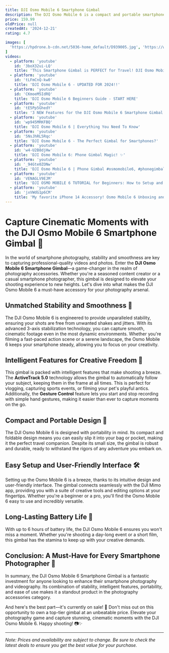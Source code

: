 ```yaml
---
title: DJI Osmo Mobile 6 Smartphone Gimbal
description: The DJI Osmo Mobile 6 is a compact and portable smartphone gimbal designed to stabilize video footage and enhance mobile photography. It features a three-axis stabilization system that helps eliminate shaky footage, providing smooth and professional-looking videos. The gimbal is equipped with intuitive controls, including a built-in extension rod for versatile shooting angles and a quick-launch feature for easy setup. It also offers intelligent features such as ActiveTrack for subject tracking, Timelapse, and Gesture Control. The Osmo Mobile 6 is compatible with the DJI Mimo app, which provides additional creative tools and editing options. Its foldable design makes it convenient to carry, making it an ideal accessory for content creators and vloggers on the go.
price: 159.99
oldPrice: null
createdAt: '2024-12-21'
rating: 4.7

images: [
  'https://hpdrone.b-cdn.net/5036-home_default/D939005.jpg', 'https://www.bhphotovideo.com/images/fb/dji_osmo_mobile_6_vlogging_1729351.jpg', 'https://ae01.alicdn.com/kf/S7be4b345682e46b28578b63691f54455Y.jpg', 'https://www.zoomcamera.net/wp-content/uploads/2023/07/th-11134201-7rasd-m2s0ezswimqb0f.jpg', 'https://i0.wp.com/static.bhphoto.com/images/rich_content/desktop/IMG_2034437.jpg?w=800&ssl=1', 'https://keysers.co.za/wp-content/uploads/2024/05/18-05-2024_0000_IMG_0194.jpg', 'https://img.myipadbox.com/upload/store/product_l/TBD0422753801A.jpg', 'https://i.ytimg.com/vi/Og51R4fYFxE/maxresdefault.jpg', 'https://www.xtreme.eu/data/tmp/2/1/14711_2.jpg?1685950218_1', 'https://media.foto-erhardt.de/images/product_images/original_images/716/dji-osmo-mobile-6-166366588671660304.jpg', 'https://m.media-amazon.com/images/I/71X3-2zZiwL._AC_UF350,350_QL80_.jpg', 'https://www.adorama.com/images/cms/417026_52500.jpg', 'https://www-cdn.djiits.com/dps/40ca1495ce1d228193a7fdd3e6ea51eb.jpg', 'https://www.tiktok.com/api/img/?itemId=7266477680139275563&location=0&aid=1988', 'https://pictures-nigeria.jijistatic.net/128454395_NjIwLTExMDMtYmQzNmY4ZGViYw.webp', 'https://www.ferntech.co.nz/assets/alt_3/OM6.jpg?20230425194437', 'https://djiarsmadrid.com/img/cms/DJI OM 6/1200_840.jpg', 'https://i0.wp.com/www.zoom.bh/wp-content/uploads/2023/10/osmo-mobile-6-tripod.jpg?fit=1400,932&ssl=1', 'https://www.androidauthority.com/wp-content/uploads/2022/09/DJI-Osmo-Mobile-6-Review-Retail-Box-Contents.jpg', 'https://www.tiktok.com/api/img/?itemId=7368435348029852961&location=0&aid=1988', 'https://www-cdn.djiits.com/cms/uploads/7db7af94e3458e68f61e829db3ea1ad9.png', 'https://i.pcmag.com/imagery/reviews/03ighvTmKaG3P2M0nCq3dW4-3..v1666366677.jpg', 'https://i.ytimg.com/vi/2mDaKjYn3kM/hq720.jpg?sqp=-oaymwEhCK4FEIIDSFryq4qpAxMIARUAAAAAGAElAADIQj0AgKJD&rs=AOn4CLBLwNFEVofs_cQBgDZ6m7U-KVl5tw', 'https://volatusdrones.ca/cdn/shop/files/Image_2_669d1373-ddbe-4bc0-9fd1-702270129e5f_1000x.png?v=1729621223', 'https://m.media-amazon.com/images/I/51CEuzooCdL._AC_UF1000,1000_QL80_.jpg', 'https://www.copters.gr/3405-home_default/dji-osmo-mobile-se.jpg', 'https://www.masterfoto.lv/292043-thickbox_default/dji-gimbal-osmo-mobile-6-om6-platinum-grey.jpg', 'https://www.adorama.com/images/Large/DJIOSMOM6K2.jpg', 'https://newworld.co.za/cdn/shop/files/05_compact.webp?v=1733744092', 'https://i5.walmartimages.com/seo/DJI-Osmo-Mobile-6-Smartphone-Gimbal-Stabilizer-Athens-Gray-64GB-Accessory-Bundle_5f4a3b3f-647d-42b5-8bce-a099d27d3306.f6ca35dcf75932207c56b1e176be72de.jpeg?odnHeight=768&odnWidth=768&odnBg=FFFFFF', 'https://cdn11.bigcommerce.com/s-sp9oc95xrw/images/stencil/1280x1280/products/8708/47357/51Q0I_lvW9L._AC_SL1500___16293.1666958692.jpg?c=2', 'https://www-cdn.djiits.com/dps/e3d14eb72b2b79a53d0ac64932f1b3de.jpg', 'https://m.media-amazon.com/images/I/917q9idzHlL._AC_UY1000_.jpg', 'https://admin.ylcamera.com.my/uploads/sku/product/sku_YqEcvEmMrwgoVFfx3xhp.png', 'https://m.media-amazon.com/images/I/719Mwqf8DTL._AC_UF894,1000_QL80_.jpg', 'https://www.copters.gr/img/cms/osmo/osmo-mobile-6/5.jpg', 'https://i.ytimg.com/vi/2SOUcEB3NWo/sddefault.jpg', 'https://i0.wp.com/photofocus.com/wp-content/uploads/2023/01/8896_kenlee_Photofocus-review_230104_1744_¹⁄₅₀-sec-at-ƒ-5.6_ISO-6400_review-DJI-Osmo-Mobile-6-gimbal-model-in-the-field-1600px.jpg?resize=515,740&ssl=1', 'https://mms.businesswire.com/media/20220922005232/en/1579777/5/DJI_Osmo_Mobile_6_Gimbal.jpg', 'https://cdn.mos.cms.futurecdn.net/KYYL4UuLxVuqS9STwENRkC-480-80.jpg', 'https://cdn.wasserman.eu/generated/images/s960/1497162', 'https://static1.anpoimages.com/wordpress/wp-content/uploads/wm/2024/10/dji-osmo-mobile-6-review-hero-2.jpg', 'https://lookaside.instagram.com/seo/google_widget/crawler/?media_id=3519244258255182854', 'https://www.djistoreiberia.com/wp-content/uploads/2023/07/686b4c8c2839d5e8e12eed3fa9f142d1@origin.jpg', 'https://www.androidauthority.com/wp-content/uploads/2022/09/DJI-Osmo-Mobile-6-Review-Retail-Box-Contents.jpg', 'https://i.ytimg.com/vi/eRpFHReBsFw/sddefault.jpg', 'https://cdn.store-assets.com/s/404736/i/68164233.jpeg?width=1024', 'https://cdn.salla.sa/VqRNaq/6ad9764d-345a-4722-ab77-ddb2e537cb61-1000x1000-BYc6oNF9KggmdVmTzJci1AnMDixCwDqYTQufWhAg.png', 'https://www.maisondudrone.com/wp-content/uploads/2024/09/insta360-flow-pro-vs-dji-osmo-mobile-6-interface.jpg', 'https://i.ytimg.com/vi/zI-cR69ka6s/maxresdefault.jpg', 'https://cdn.wasserman.eu/generated/images/s960/1497170', 'https://executiveample.com/wp-content/uploads/2023/11/DJI-Osmo-Mobile-6-Gimbal-Stabilizer-for-Smartphone-Portable-and-Foldable1.webp', 'https://static1.pocketlintimages.com/wordpress/wp-content/uploads/162882-gadgets-review-dji-osmo-mobile-6-review-image8-zugnq4p5io.jpg', 'https://www.heathcotes.co.nz/spree/products/55172/large/DJI_Osmo_Mobile_6.JPG?1663992016', 'https://down-ph.img.susercontent.com/file/ph-11134207-7r98p-lpsu2q40sjp73f', 'https://www.tiktok.com/api/img/?itemId=7412582640135458078&location=0&aid=1988', 'https://app.pardux.com/render/img-webp/867/eight-technology/31nyuYH0Y1-651c31ad54a46', 'https://i.ebayimg.com/images/g/1roAAOSwgCJnERuY/s-l1600.jpg', 'https://i.ebayimg.com/images/g/zg4AAOSwBhtl-L1w/s-l400.jpg', 'https://pisces.bbystatic.com/image2/BestBuy_US/images/products/6531/6531117cv11d.jpg;maxHeight=640;maxWidth=550;format=webp', 'https://volatusdrones.ca/cdn/shop/files/Image_6_4353e0f6-7550-470d-b0bf-61cca37e42db_1000x.png?v=1729621223', 'https://cameratk.com/wp-content/uploads/2023/03/dji-osmo-mobile-6-perspectiva.jpg', 'https://stormsend1.djicdn.com/tpc/uploads/sku/cover/57d7809762b2055ae1c62dbcb2333a4e@retina_small.png', 'https://play-lh.googleusercontent.com/olbLjpXNBYIUIpYL6FvMohXQhTZKN23s2fqztWehuB_qzirYSBIjPO8kaUyz3dsYWkYn=w526-h296-rw', 'https://i0.wp.com/dronedj.com/wp-content/uploads/sites/2/2023/07/dji-best-smartphone-gimbal-osmo-mobile-6-subject-tracking.jpg?resize=1200,628&quality=82&strip=all&ssl=1', 'https://www.tamimiprojects.com/cdn/shop/products/711g60IAoAL._AC_SL1500_700x700.jpg?v=1720305920', 'https://www.classic-phones.com/cdn/shop/products/DJIOSMOMOBILE6WITHOUTPRICE.png?v=1667061335&width=720', 'https://lookaside.instagram.com/seo/google_widget/crawler/?media_id=3489664861596633525', 'https://www.gcentre.lk/wp-content/uploads/2024/07/DJI-Osmo-Mobile-6-Smartphone-Gimbal.jpg', 'https://www-cdn.djiits.com/dps/225a0a4b495dc8a3699930dae9ec088d.jpg', 'https://www-cdn.djiits.com/dps/a8c94c3aa76b4b776bbb8d8bec2a045c.jpg', 'https://2b.com.eg/media/catalog/product/cache/661473ab953cdcdf4c3b607144109b90/g/i/gi108-7-min.jpg', 'https://img.drz.lazcdn.com/g/kf/S08f13f0b53764dfead5f7f5e9517e4c8u.jpg_720x720q80.jpg', 'https://static1.pocketlintimages.com/wordpress/wp-content/uploads/162882-gadgets-review-dji-osmo-mobile-6-review-image18-rire8gombw.jpg', 'https://images.techeblog.com/wp-content/uploads/2024/11/15122221/dji-osmo-mobile-6-smartphone-gimbal.jpg', 'https://i.ytimg.com/vi/rKKfit8_C_I/hq720.jpg?sqp=-oaymwEhCK4FEIIDSFryq4qpAxMIARUAAAAAGAElAADIQj0AgKJD&rs=AOn4CLAcy2PpLdGUXGrkTDqyPFwn_h3RHw', 'https://cdn11.bigcommerce.com/s-fc1fc/images/stencil/1280x1280/products/63943/235051/1688990953_IMG_2032306__08533.1720297832.jpg?c=2', 'https://djiarsmadrid.com/8587-medium_default/osmo-mobile-6.jpg', 'https://cdn11.bigcommerce.com/s-sp9oc95xrw/images/stencil/1280x1280/products/11088/53528/81ecJLOjGjL._AC_SL1500___59536.1676728556.jpg?c=2', 'https://static0.makeuseofimages.com/wordpress/wp-content/uploads/2023/03/dji-osmo-mobile-6-box.jpg'
]
videos: 
  - platform: 'youtube'
    id: '3boX32ui-LQ'
    title: 'This Smartphone Gimbal is PERFECT for Travel! DJI Osmo Mobile 6 Review'
  - platform: 'youtube'
    id: 'tLFmCnQ-kw0'
    title: 'DJI Osmo Mobile 6 - UPDATED FOR 2024!!'
  - platform: 'youtube'
    id: 'CKmoeM5IdRQ'
    title: 'DJI Osmo Mobile 6 Beginners Guide - START HERE'
  - platform: 'youtube'
    id: 'tE5Pp5GhedY'
    title: '3 NEW Features for the DJI Osmo Mobile 6 Smartphone Gimbal'
  - platform: 'youtube'
    id: 'wp945MRKFBQ'
    title: 'DJI Osmo Mobile 6 | Everything You Need To Know'
  - platform: 'youtube'
    id: '5NsJhRL5Rqc'
    title: 'DJI Osmo Mobile 6 - The Perfect Gimbal for Smartphones?'
  - platform: 'youtube'
    id: 'w4-U2B8djHw'
    title: 'DJI Osmo Mobile 6: Phone Gimbal Magic! ✨'
  - platform: 'youtube'
    id: '_94Gte0ZONw'
    title: 'DJI Osmo Mobile 6 | Phone Gimbal #osmomobile6, #phonegimbal'
  - platform: 'youtube'
    id: 'VENAGLV9EJM'
    title: 'DJI OSMO MOBILE 6 TUTORIAL for Beginners: How to Setup and Use Features: FULL GUIDE'
  - platform: 'youtube'
    id: 'jxVWdG1p6CM'
    title: 'My favorite iPhone 14 Accessory! Osmo Mobile 6 Unboxing and Review'
---
```


# Capture Cinematic Moments with the DJI Osmo Mobile 6 Smartphone Gimbal 📸

In the world of smartphone photography, stability and smoothness are key to capturing professional-quality videos and photos. Enter the **DJI Osmo Mobile 6 Smartphone Gimbal**—a game-changer in the realm of photography accessories. Whether you're a seasoned content creator or a casual smartphone photographer, this gimbal is designed to elevate your shooting experience to new heights. Let's dive into what makes the DJI Osmo Mobile 6 a must-have accessory for your photography arsenal.

## Unmatched Stability and Smoothness 🌟

The DJI Osmo Mobile 6 is engineered to provide unparalleled stability, ensuring your shots are free from unwanted shakes and jitters. With its advanced 3-axis stabilization technology, you can capture smooth, cinematic footage even in the most dynamic environments. Whether you're filming a fast-paced action scene or a serene landscape, the Osmo Mobile 6 keeps your smartphone steady, allowing you to focus on your creativity.

## Intelligent Features for Creative Freedom 🎨

This gimbal is packed with intelligent features that make shooting a breeze. The **ActiveTrack 5.0** technology allows the gimbal to automatically follow your subject, keeping them in the frame at all times. This is perfect for vlogging, capturing sports events, or filming your pet's playful antics. Additionally, the **Gesture Control** feature lets you start and stop recording with simple hand gestures, making it easier than ever to capture moments on the go.

## Compact and Portable Design 🚀

The DJI Osmo Mobile 6 is designed with portability in mind. Its compact and foldable design means you can easily slip it into your bag or pocket, making it the perfect travel companion. Despite its small size, the gimbal is robust and durable, ready to withstand the rigors of any adventure you embark on.

## Easy Setup and User-Friendly Interface 🛠️

Setting up the Osmo Mobile 6 is a breeze, thanks to its intuitive design and user-friendly interface. The gimbal connects seamlessly with the DJI Mimo app, providing you with a suite of creative tools and editing options at your fingertips. Whether you're a beginner or a pro, you'll find the Osmo Mobile 6 easy to use and incredibly versatile.

## Long-Lasting Battery Life 🔋

With up to 6 hours of battery life, the DJI Osmo Mobile 6 ensures you won't miss a moment. Whether you're shooting a day-long event or a short film, this gimbal has the stamina to keep up with your creative demands.

## Conclusion: A Must-Have for Every Smartphone Photographer 📱

In summary, the DJI Osmo Mobile 6 Smartphone Gimbal is a fantastic investment for anyone looking to enhance their smartphone photography and videography. Its combination of stability, intelligent features, portability, and ease of use makes it a standout product in the photography accessories category. 

And here's the best part—it's currently on sale! 🎉 Don't miss out on this opportunity to own a top-tier gimbal at an unbeatable price. Elevate your photography game and capture stunning, cinematic moments with the DJI Osmo Mobile 6. Happy shooting! 📷✨

---

*Note: Prices and availability are subject to change. Be sure to check the latest deals to ensure you get the best value for your purchase.*